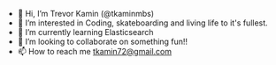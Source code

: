 - 👋 Hi, I’m Trevor Kamin (@tkaminmbs)
- 👀 I’m interested in Coding, skateboarding and living life to it's fullest.
- 🌱 I’m currently learning Elasticsearch
- 💞️ I’m looking to collaborate on something fun!!
- 📫 How to reach me tkamin72@gmail.com

<!---
tkaminmbs/tkaminmbs is a ✨ special ✨ repository because its `README.md` (this file) appears on your GitHub profile.
You can click the Preview link to take a look at your changes.
--->
